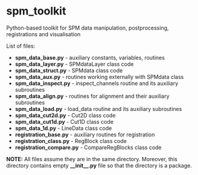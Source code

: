# spm_toolkit
Python-based toolkit for SPM data manipulation, postprocessing, registrations and visualisation

List of files:
* **spm_data_base.py** - auxiliary constants, variables, routines
* **spm_data_layer.py** - SPMdataLayer class code
* **spm_data_struct.py** - SPMdata class code
* **spm_data_aux.py** - routines working externally with SPMdata class
* **spm_data_inspect.py** - inspect_channels routine and its auxiliary subroutines
* **spm_data_align.py** - routines for alignment and their auxiliary subroutines
* **spm_data_load.py** - load_data routine and its auxiliary subroutines
* **spm_data_cut2d.py** - Cut2D class code
* **spm_data_cut1d.py** - Cut1D class code
* **spm_data_1d.py** - LineData class code
* **registration_base.py** - auxiliary routines for registration
* **registration_class.py** - RegBlock class code
* **registration_compare.py** - CompareRegBlocks class code

**NOTE:** All files assume they are in the same directory. Moreover, this directory contains empty **\_\_init\_\_.py** file so that the directory is a package.
